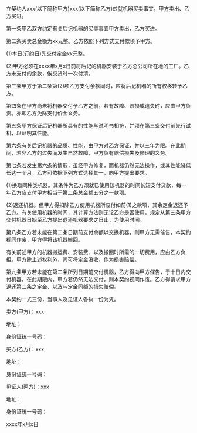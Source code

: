 
 


立契约人xxx(以下简称甲方)xxx(以下简称乙方)兹就机器买卖事宜，甲方卖出、乙方买进。


第一条甲乙双方约定有关后记机器的买卖事宜甲方卖出，乙方买进。


第二条买卖总金额为xx元整。乙方依照下列方式支付款项予甲方。


(1)本日(订约日)先交付定金xx元整。


(2)甲方必须在xxxx年x月x日前将后记的机器安装于乙方总公司所在地的工厂。乙方未支付的余款，俟交货时一次付清。


第三条甲方于第二条第(2)项乙方支付余款同时，应将后记机器的所有权移转予乙方。


第四条在甲方尚未将机器交付予乙方之前，若有故障、毁损或遗失时，应由甲方负责。亦即乙方免除支付价金义务。


第五条甲方保证后记机器所具有的性能与说明书相符，并须在第三条交付前先行试机，以证明其性能。


第六条有关后记机器的品质、性能，由甲方对乙方保证，并以三年为限。在此期间，若非乙方的过失而发生自然故障，甲方负有赔偿损失及修理的义务。


第七条若发生第六条的情形，虽经甲方修复，而机器仍然无法操作，或其性能降低长达一个月，乙方可依据下列方式选择其一，向甲方提出要求。


(1)换取同种类机器。其条件为乙方须就已使用该机器的时间长短支付货款，每一年乙方应支付甲方相当于第二条总金额五分之一款项。


(2)退还机器。但甲方得扣除乙方使用机器所应付如前(1)之款项，其余定金退还予乙方。有关使用机器的时间，其计算方法则无论乙方是否使用，规定从第三条甲方交付机器日始至乙方提出退还机器要求之日止，为使用时间。


第八条乙方若未能在第二条日期前支付余额以交换机器，则甲方无需催告，本契约视同作废，甲方得将该机器搬回。


有关前述甲方的机器搬运费、安装费、以及搬回时所需的一切费用，应由乙方负担。甲方除上述权利外，尚可将定金没收，作为损害赔偿。


第九条甲方若未能在第二条所列日期前交付机器，乙方得向甲方催告，于十日内交付机器。在此期限内，甲方若仍然无法交付，则本契约视同作废。乙方得请求甲方退还第二条之定金、以及与定金同额的损失赔偿。


本契约一式三份，当事人及见证人各执一份为凭。


卖方(甲方)：xxx


地址：


身份证统一号码：


买方(乙方)：xxx


地址：


身份证统一号码：


见证人(丙方)：xxx


地址：


身份证统一号码：


xxxx年x月x日
 


 

 
 
 
 
 
  


  
 

  


  


  
 
 
 
 

